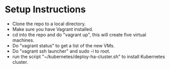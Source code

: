 # Setup Instructions
- Clone the repo to a local directory.
- Make sure you have Vagrant installed.
- cd into the repo and do "vagrant up", this will create five virtual machines.
- Do "vagrant status" to get a list of the new VMs.
- Do "vagrant ssh launcher" and sudo -i to root.
- run the script "~/kubernetes/deploy-ha-cluster.sh" to install Kubernetes cluster.

